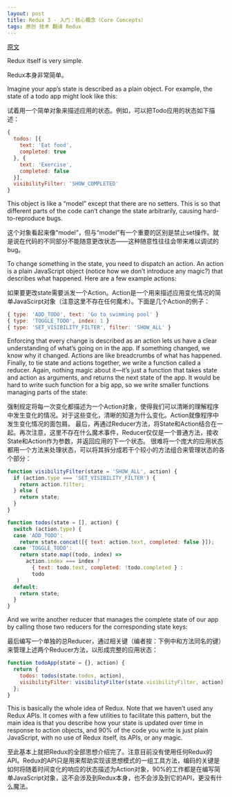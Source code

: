 ```yaml
---
layout: post
title: Redux 3 - 入门：核心概念（Core Concepts）
tags: 原创 技术 翻译 Redux
---
```


[原文](https://github.com/reactjs/redux/blob/master/docs/introduction/CoreConcepts.md)

Redux itself is very simple.

Redux本身非常简单。

Imagine your app’s state is described as a plain object. For example, the state of a todo app might look like this:

试着用一个简单对象来描述应用的状态。例如，可以把Todo应用的状态如下描述：

```js
{
  todos: [{
    text: 'Eat food',
    completed: true
  }, {
    text: 'Exercise',
    completed: false
  }],
  visibilityFilter: 'SHOW_COMPLETED'
}
```

This object is like a “model” except that there are no setters. This is so that different parts of the code can’t change the state arbitrarily, causing hard-to-reproduce bugs.

这个对象看起来像“model”，但与“model”有一个重要的区别是禁止set操作。就是说在代码的不同部分不能随意更改状态——这种随意性往往会带来难以调试的bug。

To change something in the state, you need to dispatch an action. An action is a plain JavaScript object (notice how we don’t introduce any magic?) that describes what happened. Here are a few example actions:

如果要更改state需要派发一个Action。Action是一个用来描述应用变化情况的简单JavaScirpt对象（注意这里不存在任何魔术）。下面是几个Action的例子：

```js
{ type: 'ADD_TODO', text: 'Go to swimming pool' }
{ type: 'TOGGLE_TODO', index: 1 }
{ type: 'SET_VISIBILITY_FILTER', filter: 'SHOW_ALL' }
```

Enforcing that every change is described as an action lets us have a clear understanding of what’s going on in the app. If something changed, we know why it changed. Actions are like breadcrumbs of what has happened.
Finally, to tie state and actions together, we write a function called a reducer. Again, nothing magic about it—it’s just a function that takes state and action as arguments, and returns the next state of the app.
It would be hard to write such function for a big app, so we write smaller functions managing parts of the state:

强制规定将每一次变化都描述为一个Action对象，使得我们可以清晰的理解程序中发生变化的情况。对于这些变化，清晰的知道为什么变化。Action就像程序中发生变化情况的面包屑。
最后，再通过Reducer方法，将State和Action结合在一起。再次注意，这里不存在什么魔术事件，Reducer仅仅是一个普通方法，接收State和Action作为参数，并返回应用的下一个状态。
很难将一个庞大的应用状态都用一个方法来处理状态，可以将其拆分成若干个较小的方法组合来管理状态的各个部分：

```js
function visibilityFilter(state = 'SHOW_ALL', action) {
  if (action.type === 'SET_VISIBILITY_FILTER') {
    return action.filter;
  } else {
    return state;
  }
}

function todos(state = [], action) {
  switch (action.type) {
  case 'ADD_TODO':
    return state.concat([{ text: action.text, completed: false }]);
  case 'TOGGLE_TODO':
    return state.map((todo, index) =>
      action.index === index ?
        { text: todo.text, completed: !todo.completed } :
        todo
   )
  default:
    return state;
  }
}
```

And we write another reducer that manages the complete state of our app by calling those two reducers for the corresponding state keys:

最后编写一个单独的总Reducer，通过相关键（编者按：下例中和方法同名的键）来管理上述两个Reducer方法，以形成完整的应用状态：

```js
function todoApp(state = {}, action) {
  return {
    todos: todos(state.todos, action),
    visibilityFilter: visibilityFilter(state.visibilityFilter, action)
  };
}
```

This is basically the whole idea of Redux. Note that we haven’t used any Redux APIs. It comes with a few utilities to facilitate this pattern, but the main idea is that you describe how your state is updated over time in response to action objects, and 90% of the code you write is just plain JavaScript, with no use of Redux itself, its APIs, or any magic.

至此基本上就把Redux的全部思想介绍完了。注意目前没有使用任何Redux的API。Redux的API只是用来帮助实现该思想模式的一组工具方法，编码的关键是如何将随着时间变化的响应的状态描述为Action对象，90%的工作都是在编写简单JavaScript对象，这不会涉及到Redux本身，也不会涉及到它的API，更没有什么魔法。
